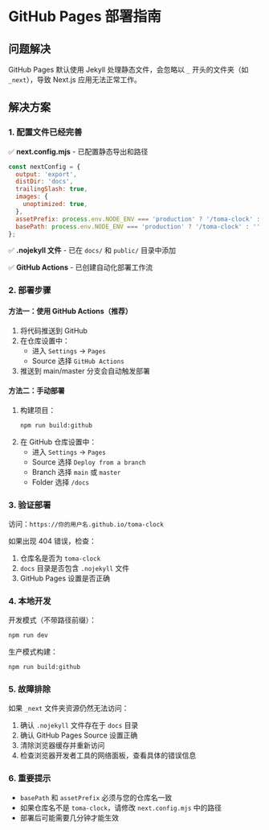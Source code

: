 # GitHub Pages 部署指南

## 问题解决

GitHub Pages 默认使用 Jekyll 处理静态文件，会忽略以 `_` 开头的文件夹（如 `_next`），导致 Next.js 应用无法正常工作。

## 解决方案

### 1. 配置文件已经完善

✅ **next.config.mjs** - 已配置静态导出和路径
```javascript
const nextConfig = {
  output: 'export',
  distDir: 'docs',
  trailingSlash: true,
  images: {
    unoptimized: true,
  },
  assetPrefix: process.env.NODE_ENV === 'production' ? '/toma-clock' : '',
  basePath: process.env.NODE_ENV === 'production' ? '/toma-clock' : '',
};
```

✅ **.nojekyll 文件** - 已在 `docs/` 和 `public/` 目录中添加

✅ **GitHub Actions** - 已创建自动化部署工作流

### 2. 部署步骤

#### 方法一：使用 GitHub Actions（推荐）
1. 将代码推送到 GitHub
2. 在仓库设置中：
   - 进入 `Settings` → `Pages`
   - Source 选择 `GitHub Actions`
3. 推送到 main/master 分支会自动触发部署

#### 方法二：手动部署
1. 构建项目：
   ```bash
   npm run build:github
   ```
2. 在 GitHub 仓库设置中：
   - 进入 `Settings` → `Pages`
   - Source 选择 `Deploy from a branch`
   - Branch 选择 `main` 或 `master`
   - Folder 选择 `/docs`

### 3. 验证部署

访问：`https://你的用户名.github.io/toma-clock`

如果出现 404 错误，检查：
1. 仓库名是否为 `toma-clock`
2. `docs` 目录是否包含 `.nojekyll` 文件
3. GitHub Pages 设置是否正确

### 4. 本地开发

开发模式（不带路径前缀）：
```bash
npm run dev
```

生产模式构建：
```bash
npm run build:github
```

### 5. 故障排除

如果 `_next` 文件夹资源仍然无法访问：
1. 确认 `.nojekyll` 文件存在于 `docs` 目录
2. 确认 GitHub Pages Source 设置正确
3. 清除浏览器缓存并重新访问
4. 检查浏览器开发者工具的网络面板，查看具体的错误信息

### 6. 重要提示

- `basePath` 和 `assetPrefix` 必须与您的仓库名一致
- 如果仓库名不是 `toma-clock`，请修改 `next.config.mjs` 中的路径
- 部署后可能需要几分钟才能生效 